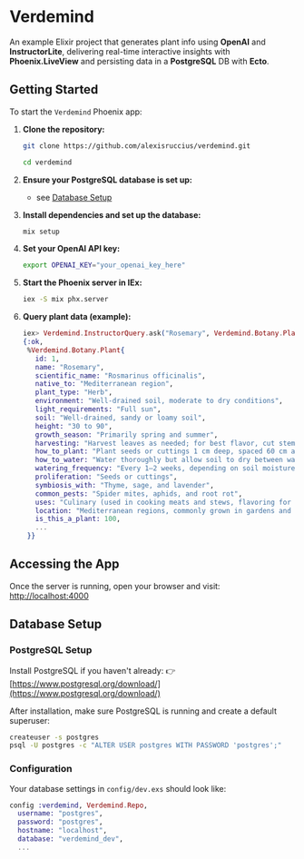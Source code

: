 # Verdemind

An example Elixir project that generates plant info using **OpenAI** and **InstructorLite**, delivering real-time interactive insights with **Phoenix.LiveView** and persisting data in a **PostgreSQL** DB with **Ecto**.


## Getting Started

To start the `Verdemind` Phoenix app:

1. **Clone the repository:**

   ```sh
   git clone https://github.com/alexisruccius/verdemind.git
   ```

   ```sh
   cd verdemind
   ```

2. **Ensure your PostgreSQL database is set up:**
   - see [Database Setup](#Database-Setup)


3. **Install dependencies and set up the database:**

   ```sh
   mix setup
   ```

4. **Set your OpenAI API key:**

   ```sh
   export OPENAI_KEY="your_openai_key_here"
   ```

5. **Start the Phoenix server in IEx:**

   ```sh
   iex -S mix phx.server
   ```

6. **Query plant data (example):**

   ```elixir
   iex> Verdemind.InstructorQuery.ask("Rosemary", Verdemind.Botany.Plant)
   {:ok,
    %Verdemind.Botany.Plant{
      id: 1,
      name: "Rosemary",
      scientific_name: "Rosmarinus officinalis",
      native_to: "Mediterranean region",
      plant_type: "Herb",
      environment: "Well-drained soil, moderate to dry conditions",
      light_requirements: "Full sun",
      soil: "Well-drained, sandy or loamy soil",
      height: "30 to 90",
      growth_season: "Primarily spring and summer",
      harvesting: "Harvest leaves as needed; for best flavor, cut stems before flowering.",
      how_to_plant: "Plant seeds or cuttings 1 cm deep, spaced 60 cm apart.",
      how_to_water: "Water thoroughly but allow soil to dry between watering to prevent root rot.",
      watering_frequency: "Every 1–2 weeks, depending on soil moisture",
      proliferation: "Seeds or cuttings",
      symbiosis_with: "Thyme, sage, and lavender",
      common_pests: "Spider mites, aphids, and root rot",
      uses: "Culinary (used in cooking meats and stews, flavoring for breads) and medicinal (supports digestion, memory enhancement)",
      location: "Mediterranean regions, commonly grown in gardens and pots worldwide",
      is_this_a_plant: 100,
      ...
    }}
   ```


## Accessing the App

Once the server is running, open your browser and visit:
[http://localhost:4000](http://localhost:4000)


## Database Setup

### PostgreSQL Setup

Install PostgreSQL if you haven't already:
👉 [https://www.postgresql.org/download/](https://www.postgresql.org/download/)

After installation, make sure PostgreSQL is running and create a default superuser:

```sh
createuser -s postgres
psql -U postgres -c "ALTER USER postgres WITH PASSWORD 'postgres';"
```

### Configuration

Your database settings in `config/dev.exs` should look like:

```elixir
config :verdemind, Verdemind.Repo,
  username: "postgres",
  password: "postgres",
  hostname: "localhost",
  database: "verdemind_dev",
  ...
```


